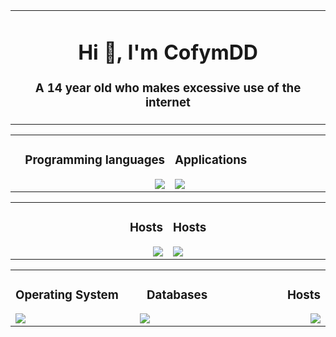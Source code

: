 
<table>
	<tr>
		<td width="1200px">
			<h1 align="center">Hi 👋, I'm CofymDD</h1>
			<h3 align="center">A 14 year old who makes excessive use of the internet</h3>
		</td>
	</tr>
</table>

<table>
	<tr>
		<td width="600px">
			<h3 align="right">Programming languages</h3>
			<img align="right" src="https://skillicons.dev/icons?i=cs,cpp,html,css,tailwind,bash" draggable="false">
		</td>
		<td width="600px">
	    	<h3 align="left">Applications</h3>
        	<img align="left" src="https://skillicons.dev/icons?i=vscode,blender,unity,arduino" draggable="false">
		</td>
	</tr>
</table>

<table align="center">
	<tr>
		<td width="600px">
	    	<h3 align="right">Hosts</h3>
        	<img align="right" src="https://skillicons.dev/icons?i=git,docker,stackoverflow" draggable="false">
		</td>
		<td width="600px">
	    	<h3 align="left">Hosts</h3>
        	<img align="left" src="https://skillicons.dev/icons?i=discord,linkedin,github" draggable="false">
		</td>
	</tr>
</table>
	
<table align="center">
	<tr>
	    <td width="500px">
	    	<h3 align="left">Operating System</h3>
        	<img align="left" src="https://skillicons.dev/icons?i=linux" draggable="false">
	    </td>
	    <td width="200px">
	    	<h3 align="center">Databases</h3>
        	<img align="center" src="https://skillicons.dev/icons?i=mongodb,mysql,sqlite" draggable="false">
		</td>
		<td width="500px">
	    	<h3 align="right">Hosts</h3>
        	<img align="right" src="https://skillicons.dev/icons?i=gcp,cloudflare,cloudflare" draggable="false">
		</td>
	</tr>
</table>
